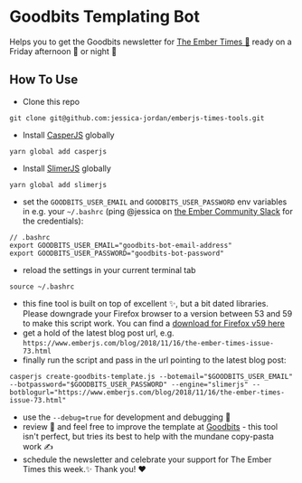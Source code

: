 # Goodbits Templating Bot

Helps you to get the Goodbits newsletter for [The Ember Times 🐹](https://twitter.com/embertimes) ready on a Friday afternoon 🌇 or night 🌙

## How To Use

- Clone this repo
```
git clone git@github.com:jessica-jordan/emberjs-times-tools.git
``` 
- Install [CasperJS](casperjs.org) globally
```
yarn global add casperjs
```
- Install [SlimerJS](https://slimerjs.org/) globally
```
yarn global add slimerjs
```
- set the `GOODBITS_USER_EMAIL` and `GOODBITS_USER_PASSWORD` env variables in e.g. your `~/.bashrc` (ping @jessica on [the Ember Community Slack](https://discordapp.com/invite/zT3asNS) for the credentials):
```
// .bashrc
export GOODBITS_USER_EMAIL="goodbits-bot-email-address"
export GOODBITS_USER_PASSWORD="goodbits-bot-password"
```
- reload the settings in your current terminal tab
```
source ~/.bashrc
```
- this fine tool is built on top of excellent ✨, but a bit dated libraries. Please downgrade your Firefox browser to a version between 53 and 59 to make this script work. You can find a [download for Firefox v59 here](https://ftp.mozilla.org/pub/firefox/releases/59.0b9/)
- get a hold of the latest blog post url, e.g. `https://www.emberjs.com/blog/2018/11/16/the-ember-times-issue-73.html`
- finally run the script and pass in the url pointing to the latest blog post:
```
casperjs create-goodbits-template.js --botemail="$GOODBITS_USER_EMAIL" --botpassword="$GOODBITS_USER_PASSWORD" --engine="slimerjs" --botblogurl="https://www.emberjs.com/blog/2018/11/16/the-ember-times-issue-73.html"
```
- use the `--debug=true` for development and debugging 💛
- review 👀 and feel free to improve the template at [Goodbits](https://goodbits.io/c/7430/emails) - this tool isn't perfect, but tries its best to help with the mundane copy-pasta work ✍️
- schedule the newsletter and celebrate your support for The Ember Times this week.✨ Thank you! ❤️
